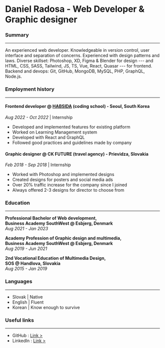 #  Daniel Radosa - Web Developer & Graphic designer
###  Summary
---
An experienced web developer. 
Knowledgeable in version control, user interface and separation of concerns. 
Experienced with design patterns and laws. 
Diverse skillset: Photoshop, XD, Figma & Blender for design --- 
and HTML, CSS, SASS, Tailwind, JS, TS, Vue, React, Quasar --- for frontend. 
Backend and devops: Git, GitHub, MongoDB, MySQL, PHP, GraphQL, Node.js.
<br />

###  Employment history
---
####  Frontend developer @ [HABSIDA](https://habsida.com/) (coding school) - Seoul, South Korea
<i>Aug 2022 - Oct 2022</i> | Internship<br />
- Developed and implemented features for existing platform
- Worked on Learning Management system
- Developed with React and GraphQL
- Followed good practices and guidelines made by company

####  Graphic designer @ CK FUTURE (travel agency) - Prievidza, Slovakia
<i>Feb 2018 - Sep 2018</i> | Internship<br />
- Worked with Photoshop and implemented designs
- Created designs for posters and social media ads
- Over 20% traffic increase for the company since I joined
- Always offered 2-3 designs for director to choose from

###  Education
---
<b>Professional Bachelor of Web development, <br />Business Academy SouthWest @ Esbjerg, Denmark</b><br />
<i>Aug 2021 - Jan 2023</i><br />

<b>Academy Profession of Graphic design and multimedia, <br />Business Academy SouthWest @ Esbjerg, Denmark</b><br />
<i>Aug 2019 - Jun 2021</i><br />

<b>2nd Vocational Education of Multimedia Design, <br />SOS @ Handlova, Slovakia</b><br />
<i>Aug 2015 - Jan 2019</i><br />

###  Languages
---
- Slovak | Native
- English | Fluent
- Korean | Know enough to survive

###  Useful links
---
- GitHub : [Link >](https://www.github.com/danielradosa)
- LinkedIn : [Link >](https://www.linkedin.com/in/daniel-radosa)
